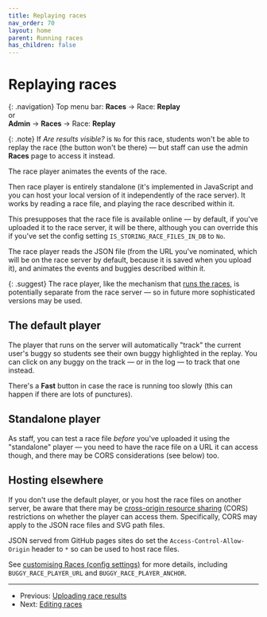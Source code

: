```yaml
---
title: Replaying races
nav_order: 70
layout: home
parent: Running races
has_children: false
---
```


# Replaying races

{: .navigation}
Top menu bar: **Races** → Race: **Replay**  
or  
**Admin** → **Races** → Race: **Replay** 


{: .note}
If _Are results visible?_ is `No` for this race, students won't be able to
replay the race (the button won't be there) — but staff can use the admin
**Races** page to access it instead.

The race player animates the events of the race.

Then race player is entirely standalone (it's implemented in JavaScript and
you can host your local version of it independently of the race server). It
works by reading a race file, and playing the race described within it.

This presupposes that the race file is available online — by default, if you've
uploaded it to the race server, it will be there, although you can override
this if you've set the config setting `IS_STORING_RACE_FILES_IN_DB` to `No`.

The race player reads the JSON file (from the URL you've nominated, which will
be on the race server by default, because it is saved when you upload it), and
animates the events and buggies described within it.

{: .suggest}
The race player, like the mechanism that [runs the races](running), is
potentially separate from the race server — so in future more sophisticated
versions may be used.


## The default player

The player that runs on the server will automatically "track" the current
user's buggy so students see their own buggy highlighted in the replay.
You can click on any buggy on the track — or in the log — to track that one
instead.

There's a **Fast** button in case the race is running too slowly (this can
happen if there are lots of punctures).

## Standalone player

As staff, you can test a race file _before_ you've uploaded it using the
"standalone" player — you need to have the race file on a URL it can access
though, and there may be CORS considerations (see below) too.


## Hosting elsewhere

If you don't use the default player, or you host the race files on another
server, be aware that there may be
[cross-origin resource sharing](https://developer.mozilla.org/en-US/docs/Web/HTTP/CORS)
(CORS) restrictions on whether the player can access them. Specifically, CORS
may apply to the JSON race files and SVG path files.

JSON served from GitHub pages sites do set the `Access-Control-Allow-Origin`
header to `*` so can be used to host race files.

See [customising Races (config settings)](../customising/races) for more details,
including `BUGGY_RACE_PLAYER_URL` and `BUGGY_RACE_PLAYER_ANCHOR`.



---

* Previous: [Uploading race results](uploading-results)
* Next: [Editing races](editing)
